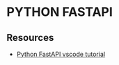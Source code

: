 # PYTHON FASTAPI

## Resources
- [Python FastAPI vscode tutorial](https://code.visualstudio.com/docs/python/tutorial-fastapi)